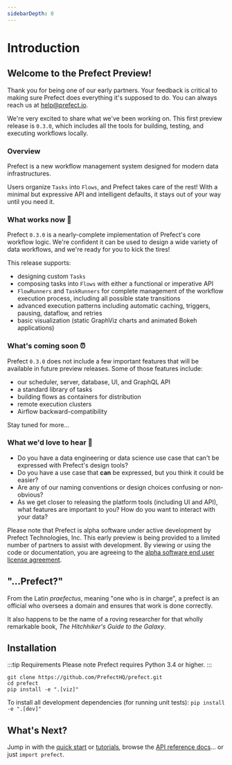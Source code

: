 ```yaml
---
sidebarDepth: 0
---
```


# Introduction

## Welcome to the Prefect Preview!

Thank you for being one of our early partners. Your feedback is critical to making sure Prefect does everything it's supposed to do. You can always reach us at [help@prefect.io]().

We're very excited to share what we've been working on. This first preview release is `0.3.0`, which includes all the tools for building, testing, and executing workflows locally.

### Overview

Prefect is a new workflow management system designed for modern data infrastructures.

Users organize `Tasks` into `Flows`, and Prefect takes care of the rest! With a minimal but expressive API and intelligent defaults, it stays out of your way until you need it.

### What works now 🚀

Prefect `0.3.0` is a nearly-complete implementation of Prefect's core workflow logic. We're confident it can be used to design a wide variety of data workflows, and we're ready for you to kick the tires!

This release supports:

- designing custom `Tasks`
- composing tasks into `Flows` with either a functional or imperative API
- `FlowRunners` and `TaskRunners` for complete management of the workflow execution process, including all possible state transitions
- advanced execution patterns including automatic caching, triggers, pausing, dataflow, and retries
- basic visualization (static GraphViz charts and animated Bokeh applications)

### What's coming soon ⏰

Prefect `0.3.0` does not include a few important features that will be available in future preview releases. Some of those features include:

- our scheduler, server, database, UI, and GraphQL API
- a standard library of tasks
- building flows as containers for distribution
- remote execution clusters
- Airflow backward-compatibility

Stay tuned for more...

### What we'd love to hear 📢

- Do you have a data engineering or data science use case that can't be expressed with Prefect's design tools?
- Do you have a use case that **can** be expressed, but you think it could be easier?
- Are any of our naming conventions or design choices confusing or non-obvious?
- As we get closer to releasing the platform tools (including UI and API), what features are important to you? How do you want to interact with your data?

Please note that Prefect is alpha software under active development by Prefect Technologies, Inc. This early preview is being provided to a limited number of partners to assist with development. By viewing or using the code or documentation, you are agreeing to the [alpha software end user license agreement](/license.html).

## "...Prefect?"

From the Latin _praefectus_, meaning "one who is in charge", a prefect is an official who oversees a domain and ensures that work is done correctly.

It also happens to be the name of a roving researcher for that wholly remarkable book, _The Hitchhiker's Guide to the Galaxy_.

## Installation

:::tip Requirements
Please note Prefect requires Python 3.4 or higher.
:::

```
git clone https://github.com/PrefectHQ/prefect.git
cd prefect
pip install -e ".[viz]"
```
To install all development dependencies (for running unit tests): `pip install -e ".[dev]"`

## What's Next?

Jump in with the [quick start](getting_started.html) or [tutorials](tutorials/), browse the [API reference docs](api/)... or just `import prefect`.
